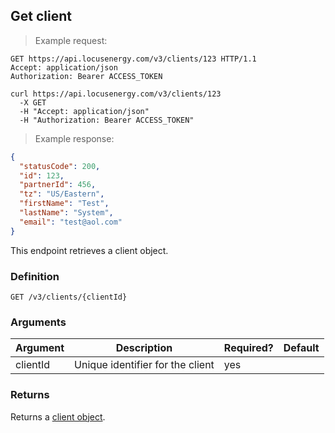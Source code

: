 ## Get client

> Example request:

```http
GET https://api.locusenergy.com/v3/clients/123 HTTP/1.1
Accept: application/json
Authorization: Bearer ACCESS_TOKEN
```

```shell
curl https://api.locusenergy.com/v3/clients/123
  -X GET
  -H "Accept: application/json"
  -H "Authorization: Bearer ACCESS_TOKEN"
```

> Example response:

```json
{
  "statusCode": 200,
  "id": 123,
  "partnerId": 456,
  "tz": "US/Eastern",
  "firstName": "Test",
  "lastName": "System",
  "email": "test@aol.com"
}
```

This endpoint retrieves a client object.

### Definition

`GET /v3/clients/{clientId}`

### Arguments

Argument | Description | Required? | Default
--- | --- | --- | ---
clientId | Unique identifier for the client | yes |

### Returns

Returns a [client object](#client-object).